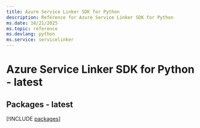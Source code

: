 ```yaml
---
title: Azure Service Linker SDK for Python
description: Reference for Azure Service Linker SDK for Python
ms.date: 10/21/2025
ms.topic: reference
ms.devlang: python
ms.service: servicelinker
---
```

# Azure Service Linker SDK for Python - latest
## Packages - latest
[!INCLUDE [packages](service-linker-index.md)]